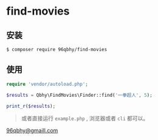 # find-movies

## 安装
```
$ composer require 96qbhy/find-movies
```

## 使用
```php
require 'vendor/autoload.php';

$results = Qbhy\FindMovies\Finder::find('一拳超人', 5);

print_r($results);
```
> 或者直接运行 `example.php` , 浏览器或者 `cli` 都可以。

96qbhy@gmaill.com
